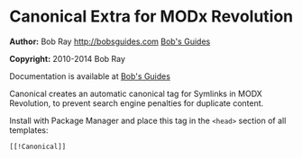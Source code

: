 Canonical Extra for MODx Revolution
=======================================

**Author:** Bob Ray <http://bobsguides.com> [Bob's Guides](http://bobsguides.com)

**Copyright:** 2010-2014 Bob Ray

Documentation is available at [Bob's Guides](http://bobsguides.com/canonical-tutorial.html)

Canonical creates an automatic canonical tag for Symlinks in MODX Revolution, to prevent search engine penalties for duplicate content.

Install with Package Manager and place this tag in the `<head>` section of all templates:

    [[!Canonical]]